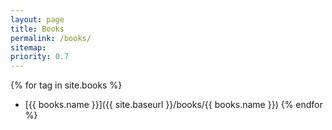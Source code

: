 ```yaml
---
layout: page
title: Books
permalink: /books/
sitemap:
priority: 0.7
---
```


{% for tag in site.books %}
* [{{ books.name }}]({{ site.baseurl }}/books/{{ books.name }})
{% endfor %}